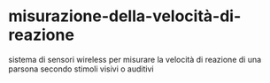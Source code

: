 # misurazione-della-velocità-di-reazione
sistema di sensori wireless per misurare la velocità di reazione di una parsona secondo stimoli visivi o auditivi 
